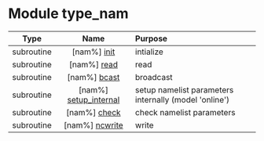 # Module type_nam

| Type | Name | Purpose |
| :--: | :--: | :---------- |
| subroutine | [nam%] [init](https://github.com/benjaminmenetrier/bump/tree/master/src/type_nam.F90#L180) | intialize |
| subroutine | [nam%] [read](https://github.com/benjaminmenetrier/bump/tree/master/src/type_nam.F90#L339) | read |
| subroutine | [nam%] [bcast](https://github.com/benjaminmenetrier/bump/tree/master/src/type_nam.F90#L700) | broadcast |
| subroutine | [nam%] [setup_internal](https://github.com/benjaminmenetrier/bump/tree/master/src/type_nam.F90#L851) | setup namelist parameters internally (model 'online') |
| subroutine | [nam%] [check](https://github.com/benjaminmenetrier/bump/tree/master/src/type_nam.F90#L897) | check namelist parameters |
| subroutine | [nam%] [ncwrite](https://github.com/benjaminmenetrier/bump/tree/master/src/type_nam.F90#L1244) | write |
